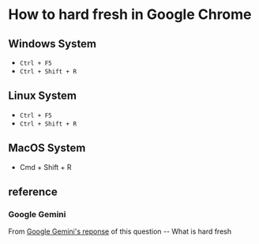 # How to hard fresh in Google Chrome
## Windows System
-   `Ctrl + F5`
-   `Ctrl + Shift + R`

## Linux System
-   `Ctrl + F5`
-   `Ctrl + Shift + R`

## MacOS System
- Cmd + Shift + R

## reference
### Google Gemini
From [Google Gemini's reponse](https://g.co/gemini/share/db9bfbd8edbe) of this question -- What is hard fresh
